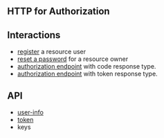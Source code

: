 HTTP for Authorization
-----------------------

## Interactions
 - [register](http://localhost:8080/register) a resource user
 - [reset a password](http://localhost:8080/forgot-password) for a resource owner
 - [authorization endpoint](http://localhost:8080/authorization?client_id=48d4f828-69bc-4e34-81e3-28288fa4de7a&response_type=CODE&scopes=openid+profile&redirect_uri=https://tokensmith.net) with code response type.
 - [authorization endpoint](http://localhost:8080/authorization?client_id=3ea070d8-c687-4ebc-be2f-32dfb1acd372&response_type=TOKEN&scopes=openid+profile&redirect_uri=https://tokensmith.net) with token response type.
 
## API
 - [user-info](docs/user-info.md)
 - [token](docs/token.md)
 - keys